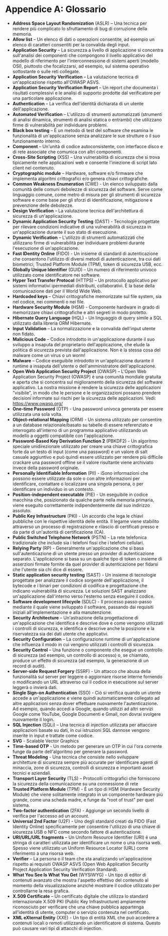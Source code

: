 # Appendice A: Glossario

- **Address Space Layout Randomization** (ASLR) – Una tecnica per rendere più complicato lo sfruttamento di bug di corruzione della memoria.
- **Allow list** – Un elenco di dati o operazioni consentite, ad esempio un elenco di caratteri consentiti per la convalida degli input.
- **Application Security** – La sicurezza a livello di applicazione si concentra sull'analisi dei componenti che compongono il livello applicativo del modello di riferimento per l'interconnessione di sistemi aperti (modello OSI), piuttosto che focalizzarsi, ad esempio, sul sistema operativo sottostante o sulle reti collegate.
- **Application Security Verification** – La valutazione tecnica di un'applicazione rispetto all'OWASP ASVS.
- **Application Security Verification Report** – Un report che documenta i risultati complessivi e le analisi di supporto prodotte dal verificatore per una particolare applicazione.
- **Authentication** – La verifica dell'identità dichiarata di un utente dell'applicazione.
- **Automated Verification** – L'utilizzo di strumenti automatizzati (strumenti di analisi dinamica, strumenti di analisi statica o entrambi) che utilizzano firme di vulnerabilità per individuare problemi.
- **Black box testing** – È un metodo di test del software che esamina le funzionalità di un'applicazione senza analizzare le sue strutture o il suo funzionamento interno.
- **Component** – Un'unità di codice autoconsistente, con interfacce disco e di rete associate che comunica con altri componenti.
- **Cross-Site Scripting** (XSS) – Una vulnerabilità di sicurezza che si trova tipicamente nelle applicazioni web e consente l'iniezione di script lato client nel contenuto.
- **Cryptographic module** – Hardware, software e/o firmware che implementa algoritmi crittografici e/o genera chiavi crittografiche.
- **Common Weakness Enumeration** (CWE) - Un elenco sviluppato dalla comunità delle comuni debolezze di sicurezza del software. Serve come linguaggio comune, come metro di misura per gli strumenti di sicurezza software e come base per gli sforzi di identificazione, mitigazione e prevenzione delle debolezze.
- **Design Verification** – La valutazione tecnica dell'architettura di sicurezza di un'applicazione.
- **Dynamic Application Security Testing** (DAST) - Tecnologie progettate per rilevare condizioni indicative di una vulnerabilità di sicurezza in un'applicazione durante il suo stato di esecuzione.
- **Dynamic Verification** – L'utilizzo di strumenti automatizzati che utilizzano firme di vulnerabilità per individuare problemi durante l'esecuzione di un'applicazione.
- **Fast IDentity Online** (FIDO) - Un insieme di standard di autenticazione che consentono l'utilizzo di diversi metodi di autenticazione, tra cui dati biometrici, Trusted Platform Module (TPM), token di sicurezza USB, ecc.
- **Globally Unique Identifier** (GUID) – Un numero di riferimento univoco utilizzato come identificatore nei software.
- **Hyper Text Transfer Protocol** (HTTPS) – Un protocollo applicativo per sistemi informativi ipermediali distribuiti, collaborativi. È la base della comunicazione dati per il World Wide Web.
- **Hardcoded keys** – Chiavi crittografiche memorizzate sul file system, sia nel codice, nei commenti o nei file.
- **Hardware Security Module** (HSM) - Componente hardware in grado di memorizzare chiavi crittografiche e altri segreti in modo protetto.
- **Hibernate Query Language** (HQL) - Un linguaggio di query simile a SQL utilizzato dalla libreria ORM Hibernate.
- **Input Validation** – La normalizzazione e la convalida dell'input utente non fidato.
- **Malicious Code** – Codice introdotto in un'applicazione durante il suo sviluppo a insaputa del proprietario dell'applicazione, che elude la politica di sicurezza prevista dall'applicazione. Non è la stessa cosa del malware come un virus o un worm!
- **Malware** – Codice eseguibile introdotto in un'applicazione durante il runtime a insaputa dell'utente o dell'amministratore dell'applicazione.
- **Open Web Application Security Project** (OWASP) – L'Open Web Application Security Project (OWASP) è una comunità mondiale gratuita e aperta che si concentra sul miglioramento della sicurezza del software applicativo. La nostra missione è rendere la sicurezza delle applicazioni "visibile", in modo che le persone e le organizzazioni possano prendere decisioni informate sui rischi per la sicurezza delle applicazioni. Vedi: https://www.owasp.org/
- **One-time Password** (OTP) - Una password univoca generata per essere utilizzata una sola volta.
- **Object-relational Mapping** (ORM) - Un sistema utilizzato per consentire a un database relazionale/basato su tabelle di essere referenziato e interrogato all'interno di un programma applicativo utilizzando un modello a oggetti compatibile con l'applicazione.
- **Password-Based Key Derivation Function 2** (PBKDF2) - Un algoritmo speciale unidirezionale utilizzato per creare una chiave crittografica forte da un testo di input (come una password) e un valore di salt casuale aggiuntivo e può quindi essere utilizzato per rendere più difficile crackare una password offline se il valore risultante viene archiviato invece della password originale.
- **Personally Identifiable Information** (PII) - iSono informazioni che possono essere utilizzate da sole o con altre informazioni per identificare, contattare o localizzare una singola persona, o per identificare un individuo in un contesto.
- **Position-independent executable** (PIE) - Un eseguibile in codice macchina che, posizionato da qualche parte nella memoria primaria, viene eseguito correttamente indipendentemente dal suo indirizzo assoluto.
- **Public Key Infrastructure** (PKI) - Un accordo che lega le chiavi pubbliche con le rispettive identità delle entità. Il legame viene stabilito attraverso un processo di registrazione e rilascio di certificati presso e da parte di un'autorità di certificazione (CA).
- **Public Switched Telephone Network** (PSTN) - La rete telefonica tradizionale che include sia i telefoni fissi che i telefoni cellulari.
- **Relying Party** (RP) - Generalmente un'applicazione che si basa sull'autenticazione di un utente presso un provider di autenticazione separato. L'applicazione si basa su un qualche tipo di token o insieme di asserzioni firmate fornite da quel provider di autenticazione per fidarsi che l'utente sia chi dice di essere.
- **Static application security testing** (SAST) - Un insieme di tecnologie progettate per analizzare il codice sorgente dell'applicazione, il bytecode e i binari per condizioni di codifica e progettazione che indicano vulnerabilità di sicurezza. Le soluzioni SAST analizzano un'applicazione dall'interno verso l'esterno senza eseguire il codice.
- **Software development lifecycle** (SDLC) - Il processo passo-passo mediante il quale viene sviluppato il software, passando dai requisiti iniziali all'implementazione e alla manutenzione.
- **Security Architecture** – Un'astrazione della progettazione di un'applicazione che identifica e descrive dove e come vengono utilizzati i controlli di sicurezza, e identifica e descrive anche la posizione e la riservatezza sia dei dati utente che applicativi.
- **Security Configuration** – La configurazione runtime di un'applicazione che influenza il modo in cui vengono utilizzati i controlli di sicurezza.
- **Security Control** – Una funzione o componente che esegue un controllo di sicurezza (ad esempio, un controllo di accesso) o, se chiamato, produce un effetto di sicurezza (ad esempio, la generazione di un record di audit).
- **Server-side Request Forgery** (SSRF) - Un attacco che abusa della funzionalità sul server per leggere o aggiornare risorse interne fornendo o modificando un URL attraverso cui il codice in esecuzione sul server leggerà o invierà dati.
- **Single Sign-on Authentication** (SSO) - Ciò si verifica quando un utente accede a un'applicazione e viene quindi automaticamente collegato ad altre applicazioni senza dover effettuare nuovamente l'autenticazione. Ad esempio, quando accedi a Google, quando utilizzi ad altri servizi Google come YouTube, Google Documenti e Gmail, non dovrai svolgere nuovamente il login.
- **SQL Injection** (SQLi) – Una tecnica di injection utilizzata per attaccare applicazioni basate su dati, in cui istruzioni SQL dannose vengono inserite in input e trattate come codice.
- **SVG** - Scalable Vector Graphics
- **Time-based OTP** - Un metodo per generare un OTP in cui l'ora corrente funge da parte dell'algoritmo per generare la password.
- **Threat Modeling** - Una tecnica che consiste nello sviluppare architetture di sicurezza sempre più accurate per identificare agenti di minaccia, zone di sicurezza, controlli di sicurezza e importanti asset tecnici e aziendali.
- **Transport Layer Security** (TLS) – Protocolli crittografici che forniscono la sicurezza della comunicazione su una connessione di rete
- **Trusted Platform Module** (TPM) - È un tipo di HSM (Hardware Security Module) che viene solitamente integrato in un componente hardware più grande, come una scheda madre, e funge da "root of trust" per quel sistema.
- **Two-factor authentication** (2FA) - Aggiunge un secondo livello di verifica per l'accesso ad un account.
- **Universal 2nd Factor** (U2F) - Uno degli standard creati da FIDO (Fast Identity Online) specificamente per consentire l'utilizzo di una chiave di sicurezza USB o NFC come secondo fattore di autenticazione.
- **URI/URL/URL fragments** – Un Uniform Resource Identifier (URI) è una stringa di caratteri utilizzata per identificare un nome o una risorsa web. Spesso viene utilizzato un Uniform Resource Locator (URL) come riferimento a una risorsa web. 
- **Verifier** – La persona o il team che sta analizzando un'applicazione rispetto ai requisiti OWASP ASVS (Open Web Application Security Project Application Security Verification Standard).
- **What You See Is What You Get** (WYSIWYG) - Un tipo di editor di contenuti avanzato che mostra l'aspetto effettivo del contenuto al momento della visualizzazione anziché mostrare il codice utilizzato per controllarne la resa grafica.
- **X.509 Certificate** – Un certificato digitale che utilizza lo standard internazionale X.509 PKI (Public Key Infrastructure) ampiamente riconosciuto per verificare che una chiave pubblica appartenga all'identità di utente, computer o servizio contenuta nel certificato.
- **XML eXternal Entity** (XXE) - Un tipo di entità XML che può accedere a contenuti locali o remoti utilizzando un identificatore di sistema. Questo può causare vari tipi di attacchi di injection.